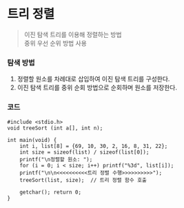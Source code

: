 # 트리 정렬
> 이진 탐색 트리를 이용해 정렬하는 방법 </br>
중위 우선 순위 방법 사용

### 탐색 방법
1. 정렬할 원소를 차례대로 삽입하여 이진 탐색 트리를 구성한다.
2. 이진 탐색 트리를 중위 순회 방법으로 순회하며 원소를 저장한다.

### 코드
```
#include <stdio.h>
void treeSort (int a[], int n);

int main(void) {
    int i, list[8] = {69, 10, 30, 2, 16, 8, 31, 22};
    int size = sizeof(list) / sizeof(list[0]);
    printf("\n정렬할 원소: ");
    for (i = 0; i < size; i++) printf("%3d", list[i]);
    printf("\n\n<<<<<<<<<<트리 정렬 수행>>>>>>>>>>");
    treeSort(list, size);  // 트리 정렬 함수 호출

    getchar(); return 0;
}
```